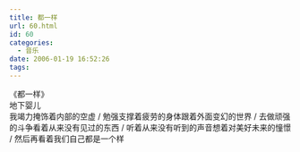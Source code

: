 ```yaml
---
title: 都一样
url: 60.html
id: 60
categories:
  - 音乐
date: 2006-01-19 16:52:26
tags:
---
```


《都一样》  
地下婴儿  
我竭力掩饰着内部的空虚 / 勉强支撑着疲劳的身体跟着外面变幻的世界 / 去做顽强的斗争看着从来没有见过的东西 / 听着从来没有听到的声音想着对美好未来的憧憬 / 然后再看着我们自己都是一个样